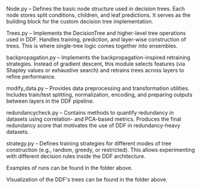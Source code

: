 
Node.py – Defines the basic node structure used in decision trees. Each node stores split conditions, children, and leaf predictions. It serves as the building block for the custom decision tree implementation.

Trees.py – Implements the DecisionTree and higher-level tree operations used in DDF. Handles training, prediction, and layer-wise construction of trees. This is where single-tree logic comes together into ensembles.

backpropagation.py – Implements the backpropagation-inspired retraining strategies. Instead of gradient descent, this module selects features (via Shapley values or exhaustive search) and retrains trees across layers to refine performance.

modify_data.py – Provides data preprocessing and transformation utilities. Includes train/test splitting, normalization, encoding, and preparing outputs between layers in the DDF pipeline.

redundancycheck.py – Contains methods to quantify redundancy in datasets using correlation- and PCA-based metrics. Produces the final redundancy score that motivates the use of DDF in redundancy-heavy datasets.

strategy.py – Defines training strategies for different modes of tree construction (e.g., random, greedy, or restricted). This allows experimenting with different decision rules inside the DDF architecture.

Examples of runs can be found in the folder above. 

Visualization of the DDF's trees can be found in the folder above. 
